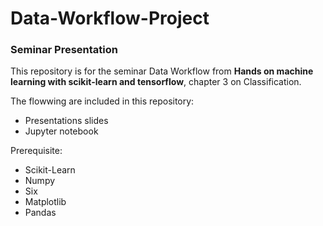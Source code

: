 # Data-Workflow-Project

### Seminar Presentation

This repository is for the seminar Data Workflow from **Hands on machine learning with scikit-learn and tensorflow**, chapter 3 on Classification.

The flowwing are included in this repository:
- Presentations slides 
- Jupyter notebook

Prerequisite:
- Scikit-Learn
- Numpy
- Six
- Matplotlib
- Pandas


